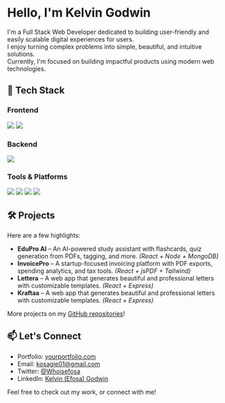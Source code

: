# Hello, I'm Kelvin Godwin

I'm a Full Stack Web Developer dedicated to building user-friendly and easily scalable digital experiences for users.  
I enjoy turning complex problems into simple, beautiful, and intuitive solutions.  
Currently, I'm focused on building impactful products using modern web technologies.

## 🚀 Tech Stack

### Frontend
<p> 
  <img src="https://img.shields.io/badge/Tailwind_CSS-38B2AC?style=for-the-badge&logo=tailwind-css&logoColor=white" />
  <img src="https://img.shields.io/badge/TypeScript-3178C6?style=for-the-badge&logo=typescript&logoColor=white" />
</p>

### Backend
<p> 
  <img src="https://img.shields.io/badge/Go-00ADD8?style=for-the-badge&logo=go&logoColor=white" />
</p>

### Tools & Platforms
<p> 
  <img src="https://img.shields.io/badge/NPM-CB3837?style=for-the-badge&logo=npm&logoColor=white" /> 
  <img src="https://img.shields.io/badge/Yarn-2C8EBB?style=for-the-badge&logo=yarn&logoColor=white" /> 
  <img src="https://img.shields.io/badge/VS_Code-007ACC?style=for-the-badge&logo=visual-studio-code&logoColor=white" /> 
  <img src="https://img.shields.io/badge/Chrome_DevTools-4285F4?style=for-the-badge&logo=google-chrome&logoColor=white" />
</p>

## 🛠️ Projects

Here are a few highlights:  
- **EduPro AI** – An AI-powered study assistant with flashcards, quiz generation from PDFs, tagging, and more. *(React + Node + MongoDB)*  
- **InvoicePro** – A startup-focused invoicing platform with PDF exports, spending analytics, and tax tools. *(React + jsPDF + Tailwind)*  
- **Lettera** – A web app that generates beautiful and professional letters with customizable templates. *(React + Express)*  
- **Kraftaa** – A web app that generates beautiful and professional letters with customizable templates. *(React + Express)*  

More projects on my [GitHub repositories](#)!

## 📫 Let's Connect
- Portfolio: [yourportfolio.com](https://yourportfolio.com)
- Email: kosagie01@gmail.com
- Twitter: [@Whoisefosa](https://twitter.com/Whoisefosa)
- LinkedIn: [Kelvin (Efosa) Godwin](https://linkedin.com/in/yourprofile)
  
Feel free to check out my work, or connect with me!
